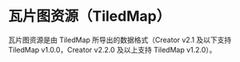 
# 瓦片图资源（TiledMap）
瓦片图资源是由 TiledMap 所导出的数据格式（Creator v2.1 及以下支持 TiledMap v1.0.0，Creator v2.2.0 及以上支持 TiledMap v1.2.0）。


